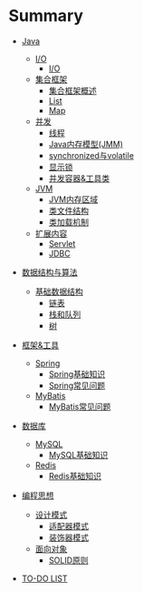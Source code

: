 # Summary

* [Java](java/README.md)
    * [I/O]()
        * [I/O](java/io/io.md)
    * [集合框架]()
        * [集合框架概述](java/collections/brief.md)
        * [List](java/collections/List.md)
        * [Map](java/collections/Map.md)
    * [并发]()
        * [线程](java/concurrent/Thread.md)
        * [Java内存模型(JMM)](java/concurrent/JMM.md)
        * [synchronized与volatile](java/concurrent/synchronized_volatile.md)
        * [显示锁](java/concurrent/lock.md)
        * [并发容器&工具类](java/concurrent/container_tools.md)
    * [JVM]()
        * [JVM内存区域](java/jvm/Mem.md)
        * [类文件结构](java/jvm/ClassFile.md)
        * [类加载机制](java/jvm/ClassLoad.md)
    * [扩展内容]()
        * [Servlet](java/extends/servlet.md)
        * [JDBC](java/extends/JDBC.md)

* [数据结构与算法](dsa/README.md)
    * [基础数据结构]()
        * [链表](dsa/ds/linkedList.md)
        * [栈和队列](dsa/ds/stack_queue.md)
        * [树](dsa/ds/tree.md)

* [框架&工具](framework/README.md)
    * [Spring]()
        * [Spring基础知识](framework/spring/springBasics.md)
        * [Spring常见问题](framework/spring/questions.md)
    * [MyBatis]()
        * [MyBatis常见问题](framework/mybatis/questions.md)

* [数据库](db/README.md)
    * [MySQL]()
        * [MySQL基础知识](db/mysql/brief.md)
    * [Redis]()
        * [Redis基础知识](db/redis/brief.md)

* [编程思想](concept/README.md)
    * [设计模式]()
        * [适配器模式](concept/designPattern/Adapter.md)
        * [装饰器模式](concept/designPattern/Decorator.md)
    * [面向对象]()
        * [SOLID原则](concept/oop/SOLID.md)

* [TO-DO LIST](TODO.md)
